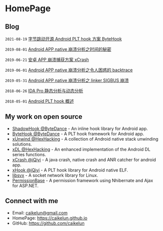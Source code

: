 # HomePage


## Blog

`2021-08-19` [字节跳动开源 Android PLT hook 方案 ByteHook](site/blog/2021-08-19-bytedance-open-source-bytehook.md)

`2019-08-01` [Android APP native 崩溃分析之时间的秘密](site/blog/2019-08-01-android-app-native-crash-secret-of-time.md)

`2019-06-21` [安卓 APP 崩溃捕获方案 xCrash](site/blog/2019-06-21-android-app-crash-capture-solution-xcrash.md)

`2019-06-01` [Android APP native 崩溃分析之令人困惑的 backtrace](site/blog/2019-06-01-android-app-native-crash-confusing-backtrace.md)

`2019-05-31` [Android APP native 崩溃分析之 linker SIGBUS 崩溃](site/blog/2019-05-31-android-app-native-crash-linker-sigbus.md)

`2018-06-26` [IDA Pro 静态分析与动态分析](site/blog/2018-06-26-ida-pro-static-analysis-and-dynamic-analysis.md)

`2018-05-01` [Android PLT hook 概述](site/blog/2018-05-01-android-plt-hook-overview.md)


## My work on open source

* [ShadowHook @ByteDance](https://github.com/bytedance/android-inline-hook) - An inline hook library for Android app.
* [ByteHook @ByteDance](https://github.com/bytedance/bhook) - A PLT hook framework for Android app.
* [xUnwind @HexHacking](https://github.com/hexhacking/xUnwind) - A collection of Android native stack unwinding solutions.
* [xDL @HexHacking](https://github.com/hexhacking/xDL) - An enhanced implementation of the Android DL series functions.
* [xCrash @iQiyi](https://github.com/iqiyi/xCrash) - A java crash, native crash and ANR catcher for android app.
* [xHook @iQiyi](https://github.com/iqiyi/xHook) - A PLT hook library for Android native ELF.
* [libsvx](https://github.com/caikelun/libsvx) - A socket network library for Linux.
* [PermissionBase](https://github.com/caikelun/PermissionBase) - A permission framework using Nhibernate and Ajax for ASP.NET.


## Connect with me

* Email: caikelun@gmail.com
* HomePage: https://caikelun.github.io
* GitHub: https://github.com/caikelun
